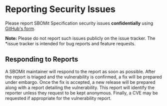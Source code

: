 # Reporting Security Issues

Please report SBOMit Specification security issues **confidentially** using
[GitHub's form](https://github.com/SBOMit/specification/security/advisories/new).

**Note:** Please do not report such issues publicly on the issue tracker. The
*issue tracker is intended for bug reports and feature requests.

## Responding to Reports

A SBOMit maintainer will respond to the report as soon as possible. After the
report is triaged and the vulnerability is confirmed, a fix will be prepared
under embargo. Once the fix is accepted, a new release will be prepared along
with a report detailing the vulnerability. This report will identify the
reporter unless they request to be kept anonymous. Finally, a CVE may be
requested if appropriate for the vulnerability report.
